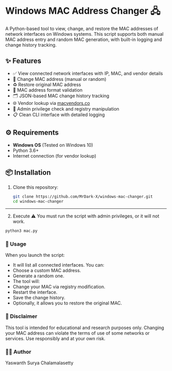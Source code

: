 # Windows MAC Address Changer 🖧

A Python-based tool to view, change, and restore the MAC addresses of network interfaces on Windows systems. This script supports both manual MAC address entry and random MAC generation, with built-in logging and change history tracking.

## ✨ Features

- ✅ View connected network interfaces with IP, MAC, and vendor details
- 🔀 Change MAC address (manual or random)
- ♻️ Restore original MAC address
- 📜 MAC address format validation
- 🗂️ JSON-based MAC change history tracking
- 🌐 Vendor lookup via [macvendors.co](https://macvendors.co/)
- 🔐 Admin privilege check and registry manipulation
- 📋 Clean CLI interface with detailed logging


## ⚙️ Requirements

- **Windows OS** (Tested on Windows 10)
- Python 3.6+
- Internet connection (for vendor lookup)

## 📦 Installation

1. Clone this repository:
   ```bash
   git clone https://github.com/MrDark-X/windows-mac-changer.git
   cd windows-mac-changer
   ```
---
2. Execute
⚠️ You must run the script with admin privileges, or it will not work.
```Python
python3 mac.py
```
### 🧪 Usage
When you launch the script:
- It will list all connected interfaces.
You can:
- Choose a custom MAC address.
- Generate a random one.
- The tool will:
- Change your MAC via registry modification.
- Restart the interface.
- Save the change history.
- Optionally, it allows you to restore the original MAC.

### 🛑 Disclaimer
This tool is intended for educational and research purposes only. Changing your MAC address can violate the terms of use of some networks or services. Use responsibly and at your own risk.

### 🧑‍💻 Author
Yaswanth Surya Chalamalasetty
